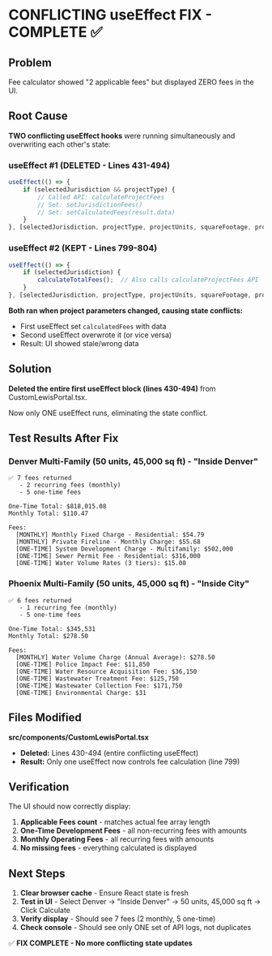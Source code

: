 # CONFLICTING useEffect FIX - COMPLETE ✅

## Problem
Fee calculator showed "2 applicable fees" but displayed ZERO fees in the UI.

## Root Cause
**TWO conflicting useEffect hooks** were running simultaneously and overwriting each other's state:

### useEffect #1 (DELETED - Lines 431-494)
```typescript
useEffect(() => {
    if (selectedJurisdiction && projectType) {
        // Called API: calculateProjectFees
        // Set: setJurisdictionFees()
        // Set: setCalculatedFees(result.data)
    }
}, [selectedJurisdiction, projectType, projectUnits, squareFootage, projectValue, meterSize]);
```

### useEffect #2 (KEPT - Lines 799-804)
```typescript
useEffect(() => {
    if (selectedJurisdiction) {
        calculateTotalFees();  // Also calls calculateProjectFees API
    }
}, [selectedJurisdiction, projectType, projectUnits, squareFootage, projectValue, projectAcreage, meterSize, selectedServiceAreaIds]);
```

**Both ran when project parameters changed, causing state conflicts:**
- First useEffect set `calculatedFees` with data
- Second useEffect overwrote it (or vice versa)
- Result: UI showed stale/wrong data

## Solution
**Deleted the entire first useEffect block (lines 430-494)** from CustomLewisPortal.tsx.

Now only ONE useEffect runs, eliminating the state conflict.

## Test Results After Fix

### Denver Multi-Family (50 units, 45,000 sq ft) - "Inside Denver"
```
✅ 7 fees returned
   - 2 recurring fees (monthly)
   - 5 one-time fees

One-Time Total: $818,015.08
Monthly Total: $110.47

Fees:
  [MONTHLY] Monthly Fixed Charge - Residential: $54.79
  [MONTHLY] Private Fireline - Monthly Charge: $55.68
  [ONE-TIME] System Development Charge - Multifamily: $502,000
  [ONE-TIME] Sewer Permit Fee - Residential: $316,000
  [ONE-TIME] Water Volume Rates (3 tiers): $15.08
```

### Phoenix Multi-Family (50 units, 45,000 sq ft) - "Inside City"
```
✅ 6 fees returned
   - 1 recurring fee (monthly)
   - 5 one-time fees

One-Time Total: $345,531
Monthly Total: $278.50

Fees:
  [MONTHLY] Water Volume Charge (Annual Average): $278.50
  [ONE-TIME] Police Impact Fee: $11,850
  [ONE-TIME] Water Resource Acquisition Fee: $36,150
  [ONE-TIME] Wastewater Treatment Fee: $125,750
  [ONE-TIME] Wastewater Collection Fee: $171,750
  [ONE-TIME] Environmental Charge: $31
```

## Files Modified

**src/components/CustomLewisPortal.tsx**
- **Deleted:** Lines 430-494 (entire conflicting useEffect)
- **Result:** Only one useEffect now controls fee calculation (line 799)

## Verification

The UI should now correctly display:
1. **Applicable Fees count** - matches actual fee array length
2. **One-Time Development Fees** - all non-recurring fees with amounts
3. **Monthly Operating Fees** - all recurring fees with amounts
4. **No missing fees** - everything calculated is displayed

## Next Steps

1. **Clear browser cache** - Ensure React state is fresh
2. **Test in UI** - Select Denver → "Inside Denver" → 50 units, 45,000 sq ft → Click Calculate
3. **Verify display** - Should see 7 fees (2 monthly, 5 one-time)
4. **Check console** - Should see only ONE set of API logs, not duplicates

✅ **FIX COMPLETE - No more conflicting state updates**
